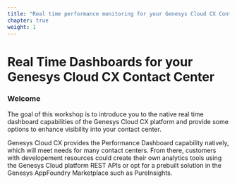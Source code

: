 ```yaml
---
title: "Real time performance monitoring for your Genesys Cloud CX Contact Center"
chapter: true
weight: 1
---
```


# Real Time Dashboards for your Genesys Cloud CX Contact Center

### Welcome

The goal of this workshop is to introduce you to the native real time dashboard capabilities of the Genesys Cloud CX platform and provide some options to enhance visibility into your contact center.

Genesys Cloud CX provides the Performance Dashboard capability natively, which will meet needs for many contact centers. From there, customers with developement resources could create their own analytics tools using the Genesys Cloud platform REST APIs or opt for a prebuilt solution in the Genesys AppFoundry Marketplace such as PureInsights.
